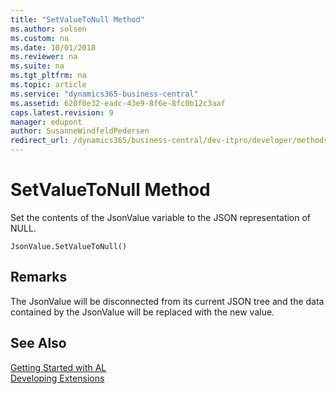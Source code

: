```yaml
---
title: "SetValueToNull Method"
ms.author: solsen
ms.custom: na
ms.date: 10/01/2018
ms.reviewer: na
ms.suite: na
ms.tgt_pltfrm: na
ms.topic: article
ms.service: "dynamics365-business-central"
ms.assetid: 620f0e32-eadc-43e9-8f6e-8fc0b12c3aaf
caps.latest.revision: 9
manager: edupont
author: SusanneWindfeldPedersen
redirect_url: /dynamics365/business-central/dev-itpro/developer/methods-auto/library
---
```


# SetValueToNull Method
Set the contents of the JsonValue variable to the JSON representation of NULL.

```
JsonValue.SetValueToNull()
```

## Remarks
The JsonValue will be disconnected from its current JSON tree and the data contained by the JsonValue will be replaced with the new value.

## See Also
[Getting Started with AL](../devenv-get-started.md)  
[Developing Extensions](../devenv-dev-overview.md)
